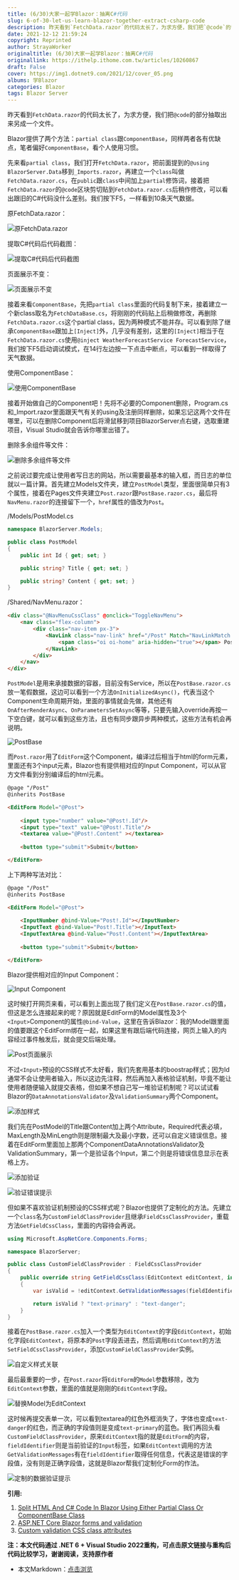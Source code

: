 ```yaml
---
title: (6/30)大家一起学Blazor：抽离C#代码
slug: 6-of-30-let-us-learn-blazor-together-extract-csharp-code
description: 昨天看到`FetchData.razor`的代码太长了，为求方便，我们把`@code`的部分抽取出来另成一个文件。
date: 2021-12-12 21:59:24
copyright: Reprinted
author: StrayaWorker
originaltitle: (6/30)大家一起学Blazor：抽离C#代码
originallink: https://ithelp.ithome.com.tw/articles/10260867
draft: False
cover: https://img1.dotnet9.com/2021/12/cover_05.png
albums: 学Blazor
categories: Blazor
tags: Blazor Server
---
```


昨天看到`FetchData.razor`的代码太长了，为求方便，我们把`@code`的部分抽取出来另成一个文件。

Blazor提供了两个方法：`partial class`跟`ComponentBase`，同样两者各有优缺点，笔者偏好`ComponentBase`，看个人使用习惯。

先来看`partial class`，我们打开`FetchData.razor`，把前面提到的`@using BlazorServer.Data`移到`_Imports.razor`，再建立一个`class`叫做`FetchData.razor.cs`，在`public`跟`class`中间加上`partial`修饰词，接着把`FetchData.razor`的`@code`区块剪切贴到`FetchData.razor.cs`后稍作修改，可以看出跟旧的C#代码没什么差别。我们按下F5，一样看到10条天气数据。

原FetchData.razor：

![原FetchData.razor](https://img1.dotnet9.com/2021/12/1201.png)

提取C#代码后代码截图：

![提取C#代码后代码截图](https://img1.dotnet9.com/2021/12/1202.png)

页面展示不变：

![页面展示不变](https://img1.dotnet9.com/2021/12/1203.png)

接着来看`ComponentBase`，先把`partial class`里面的代码复制下来，接着建立一个新class取名为`FetchDataBase.cs`，将刚刚的代码贴上后稍做修改，再删除`FetchData.razor.cs`这个partial class，因为两种模式不能并存。可以看到除了继承`ComponentBase`跟加上`[Inject]`外，几乎没有差别，这里的`[Inject]`相当于在`FetchData.razor.cs`使用`@inject WeatherForecastService ForecastService`，我们按下F5启动调试模式，在14行左边按一下点击中断点，可以看到一样取得了天气数据。

使用ComponentBase：

![使用ComponentBase](https://img1.dotnet9.com/2021/12/1204.png)

接着开始做自己的Component吧！先将不必要的Component删除，Program.cs和_Import.razor里面跟天气有关的using及注册同样删除，如果忘记这两个文件在哪里，可以在删除Component后将滑鼠移到项目BlazorServer点右键，选取重建项目，Visual Studio就会告诉你哪里出错了。

删除多余组件等文件：

![删除多余组件等文件](https://img1.dotnet9.com/2021/12/1205.png)

之前说过要完成让使用者写日志的网站，所以需要最基本的输入框，而日志的单位就以一篇计算。首先建立Models文件夹，建立`PostModel`类型，里面很简单只有3个属性，接着在Pages文件夹建立`Post.razor`跟`PostBase.razor.cs`，最后将`NavMenu.razor`的连接留下一个，`href`属性的值改为`Post`。

/Models/PostModel.cs

```C#
namespace BlazorServer.Models;

public class PostModel
{
	public int Id { get; set; }

	public string? Title { get; set; }

	public string? Content { get; set; }
}
```

/Shared/NavMenu.razor：

```html
<div class="@NavMenuCssClass" @onclick="ToggleNavMenu">
    <nav class="flex-column">
        <div class="nav-item px-3">
            <NavLink class="nav-link" href="/Post" Match="NavLinkMatch.All">
                <span class="oi oi-home" aria-hidden="true"></span> Post
            </NavLink>
        </div>
    </nav>
</div>
```

`PostModel`是用来承接数据的容器，目前没有Service，所以在`PostBase.razor.cs`放一笔假数据，这边可以看到一个方法`OnInitializedAsync()`，代表当这个Component生命周期开始，里面的事情就会先做，其他还有`OnAfterRenderAsync`、`OnParametersSetAsync`等等，只要先输入override再按一下空白键，就可以看到这些方法，且也有同步跟异步两种模式，这些方法有机会再说明。

![PostBase](https://img1.dotnet9.com/2021/12/1206.png)

而`Post.razor`用了`EditForm`这个Component，编译过后相当于html的form元素，里面还有3个input元素，Blazor也有提供相对应的Input Component，可以从官方文件看到分别编译后的html元素。

```html
@page "/Post"
@inherits PostBase

<EditForm Model="@Post">
    
    <input type="number" value="@Post!.Id"/>
    <input type="text" value="@Post!.Title"/>
    <textarea value="@Post!.Content" ></textarea>
    
    <button type="submit">Submit</button>

</EditForm>
```

上下两种写法对比：

```html
@page "/Post"
@inherits PostBase

<EditForm Model="@Post">
    
    <InputNumber @bind-Value="Post!.Id"></InputNumber>
    <InputText @bind-Value="Post!.Title"></InputText>
    <InputTextArea @bind-Value="Post!.Content"></InputTextArea>
    
    <button type="submit">Submit</button>

</EditForm>
```

Blazor提供相对应的Input Component：

![Input Component](https://img1.dotnet9.com/2021/12/1207.png)

这时候打开网页来看，可以看到上面出现了我们定义在`PostBase.razor.cs`的值，但这是怎么连接起来的呢？原因就是EditForm的Model属性及3个`<Input>`Component的属性`@bind-Value`，这里在告诉Blazor：我的Model跟里面的值要跟这个EditForm绑在一起，如果这里有跟后端代码连接，网页上输入的内容经过事件触发后，就会提交后端处理。

![Post页面展示](https://img1.dotnet9.com/2021/12/1208.png)

不过`<Input>`预设的CSS样式不太好看，我们先套用基本的boostrap样式；因为Id通常不会让使用者输入，所以这边先注释，然后再加入表格验证机制，毕竟不能让使用者随便输入就提交表格，但如果不想自己写一堆验证机制呢？可以试试看Blazor的`DataAnnotationsValidator`及`ValidationSummary`两个Component。

![添加样式](https://img1.dotnet9.com/2021/12/1209.png)

我们先在PostModel的Title跟Content加上两个Attribute，Required代表必填，MaxLength及MinLength则是限制最大及最小字数，还可以自定义错误信息。接着在EditForm里面加上那两个ComponentDataAnnotationsValidator及ValidationSummary，第一个是验证各个Input，第二个则是将错误信息显示在表格上方。

![添加验证](https://img1.dotnet9.com/2021/12/1210.png)

![验证错误提示](https://img1.dotnet9.com/2021/12/1211.png)

但如果不喜欢验证机制预设的CSS样式呢？Blazor也提供了定制化的方法。先建立一个`class`名为`CustomFieldClassProvider`且继承`FieldCssClassProvider`，重载方法`GetFieldCssClass`，里面的内容待会再说。

```C#
using Microsoft.AspNetCore.Components.Forms;

namespace BlazorServer;

public class CustomFieldClassProvider : FieldCssClassProvider
{
	public override string GetFieldCssClass(EditContext editContext, in FieldIdentifier fieldIdentifier)
	{
		var isValid = !editContext.GetValidationMessages(fieldIdentifier).Any();

		return isValid ? "text-primary" : "text-danger";
	}
}
```

接着在`PostBase.razor.cs`加入一个类型为`EditContext`的字段`EditContext`，初始化字段`EditContext`，将原本的`Post`字段丢进去，然后调用`EditContext`的方法`SetFieldCssClassProvider`，添加`CustomFieldClassProvider`实例。

![自定义样式关联](https://img1.dotnet9.com/2021/12/1212.png)

最后最重要的一步，在`Post.razor`将`EditForm`的`Model`参数移除，改为`EditContext`参数，里面的值就是刚刚的`EditContext`字段。

![替换Model为EditContext](https://img1.dotnet9.com/2021/12/1213.png)

这时候再提交表单一次，可以看到textarea的红色外框消失了，字体也变成`text-danger`的红色，而正确的字段值则是变成`text-primary`的蓝色。我们再回头看`CustomFieldClassProvider`，原来`EditContext`指的就是`EditForm`的内容，`fieldIdentifier`则是当前验证的`Input`标签，如果`EditContext`调用的方法`GetValidationMessages`有在`fieldIdentifier`取得任何信息，代表这是错误的字段值，没有则是正确字段值，这就是Blazor帮我们定制化Form的作法。

![定制的数据验证提示](https://img1.dotnet9.com/2021/12/1214.png)

**引用:**

1. [Split HTML And C# Code In Blazor Using Either Partial Class Or ComponentBase Class](https://www.learmoreseekmore.com/2020/06/blazor-paratial-class-or-componentbase-class.html)
2. [ASP.NET Core Blazor forms and validation](https://docs.microsoft.com/en-us/aspnet/core/blazor/forms-validation?view=aspnetcore-5.0#binding-a-form)
3. [Custom validation CSS class attributes](https://docs.microsoft.com/en-us/aspnet/core/blazor/forms-validation?view=aspnetcore-5.0#custom-validation-css-class-attributes-1)

**注：本文代码通过 .NET 6 + Visual Studio 2022重构，可点击原文链接与重构后代码比较学习，谢谢阅读，支持原作者**

- 本文Markdown：[点击浏览](https://github.com/dotnet9/Assets.Dotnet9/blob/main/2021/12/2021-12-12_02.md)